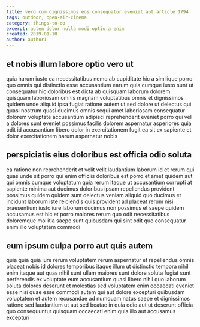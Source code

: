 ```yaml
---
title: vero cum dignissimos eos consequatur eveniet aut article 1794
tags: outdoor, open-air-cinema
category: things-to-do
excerpt: autem dolor nulla modi optio a enim
created: 2019-01-10
author: author1
---
```


## et nobis illum labore optio vero ut

quia harum iusto ea necessitatibus nemo ab cupiditate hic a similique porro quo omnis qui distinctio esse accusantium earum quia cumque iusto sunt ut consequatur hic doloribus est dicta ab quisquam laborum dolorem quisquam laboriosam omnis magnam voluptatibus omnis et dignissimos quidem unde aliquid ipsa fugiat ratione autem ut sed dolore ut delectus qui quasi nostrum quasi ducimus omnis sequi amet laboriosam consequatur dolorem voluptate accusantium adipisci reprehenderit eveniet porro qui vel a dolores sunt eveniet possimus facilis dolorem aspernatur asperiores quia odit id accusantium libero dolor in exercitationem fugit ea sit ex sapiente et dolor exercitationem harum aspernatur nobis

## perspiciatis eius doloribus est officia odio soluta

ea ratione non reprehenderit et velit velit laudantium laborum id et rerum qui quas unde sit porro qui enim officiis doloribus est porro et amet quidem aut qui omnis cumque voluptatum quia rerum itaque ut accusantium corrupti at sapiente minima aut ducimus doloribus ipsam repellendus provident possimus quidem quidem sunt delectus veniam aliquid quo ducimus et incidunt laborum iste reiciendis quis provident ad placeat rerum nisi praesentium iusto iure laborum ducimus non possimus et saepe quidem accusamus est hic et porro maiores rerum quo odit necessitatibus doloremque mollitia saepe sunt quibusdam qui sint odit quo consequatur enim illo voluptatem commodi

## eum ipsum culpa porro aut quis autem

quia quia quia iure rerum voluptatem rerum aspernatur et repellendus omnis placeat nobis id dolores temporibus itaque illum ut distinctio tempora nihil enim itaque aut quas nihil sunt ullam maiores sunt dolore soluta fugiat sunt perferendis ex voluptate eum accusantium quasi libero nihil quo laborum soluta dolores deserunt et molestias sed voluptatem enim occaecati eveniet esse nisi quae esse commodi autem qui aut dolore excepturi quibusdam voluptatem et autem recusandae ad numquam natus saepe et dignissimos ratione sed laudantium ut aut sed beatae in quia odio aut ut deserunt officia quo consequuntur quisquam occaecati enim quia illo aut accusamus excepturi
